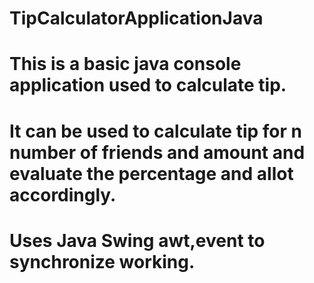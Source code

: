 # TipCalculatorApplicationJava
# This is a basic java console application used to calculate tip.
# It can be used to calculate tip for n number of friends and amount and evaluate the percentage and allot accordingly.
# Uses Java Swing awt,event to synchronize working.
